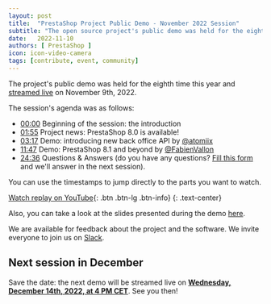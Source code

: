 ```yaml
---
layout: post
title:  "PrestaShop Project Public Demo - November 2022 Session"
subtitle: "The open source project's public demo was held for the eighth time this year"
date:   2022-11-10
authors: [ PrestaShop ]
icon: icon-video-camera
tags: [contribute, event, community]
---
```


The project's public demo was held for the eighth time this year and [streamed live](https://www.youtube.com/watch?v=nRf0EQX3lbg) on November 9th, 2022.

The session's agenda was as follows:

- [00:00](https://www.youtube.com/watch?v=nRf0EQX3lbg) Beginning of the session: the introduction
- [01:55](https://youtu.be/nRf0EQX3lbg?t=114) Project news: PrestaShop 8.0 is available!
- [03:17](https://youtu.be/nRf0EQX3lbg?t=197) Demo: introducing new back office API by [@atomiix](https://github.com/atomiix)
- [11:47](https://youtu.be/nRf0EQX3lbg?t=707) Demo: PrestaShop 8.1 and beyond by [@FabienVallon](https://github.com/FabienVallon)
- [24:36](https://youtu.be/nRf0EQX3lbg?t=1476) Questions & Answers (do you have any questions? [Fill this form](https://forms.gle/FWazuZnXBtFPauFZ7) and we'll answer in the next session).

You can use the timestamps to jump directly to the parts you want to watch.

[Watch replay on YouTube](https://www.youtube.com/watch?v=nRf0EQX3lbg){: .btn .btn-lg .btn-info}
{: .text-center}

Also, you can take a look at the slides presented during the demo [here](https://docs.google.com/presentation/d/1tb-quO-_gwaelkersNz6Jb4X4EnakSNkqkhQQkE6wqE/edit?usp=sharing).

We are available for feedback about the project and the software. We invite everyone to join us on [Slack](https://www.prestashop-project.org/slack/).

## Next session in December

Save the date: the next demo will be streamed live on [**Wednesday, December 14th, 2022, at 4 PM CET**](https://www.youtube.com/watch?v=yN4k2-3onCA). See you then!
